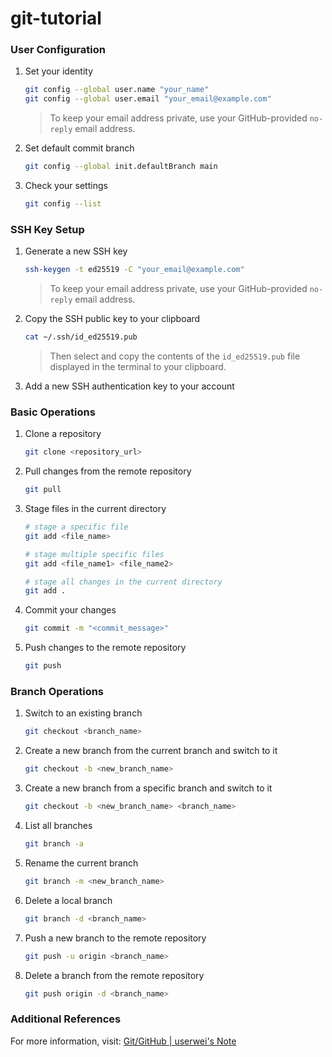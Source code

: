 # git-tutorial

### User Configuration

1. Set your identity
   ```sh
   git config --global user.name "your_name"
   git config --global user.email "your_email@example.com"
   ```
   > To keep your email address private, use your GitHub-provided `no-reply` email address.
2. Set default commit branch
   ```sh
   git config --global init.defaultBranch main
   ```
3. Check your settings
   ```sh
   git config --list
   ```

### SSH Key Setup

1. Generate a new SSH key
   ```sh
   ssh-keygen -t ed25519 -C "your_email@example.com"
   ```
   > To keep your email address private, use your GitHub-provided `no-reply` email address.
2. Copy the SSH public key to your clipboard

   ```sh
   cat ~/.ssh/id_ed25519.pub
   ```

   > Then select and copy the contents of the `id_ed25519.pub` file displayed in the terminal to your clipboard.

3. Add a new SSH authentication key to your account

### Basic Operations

1. Clone a repository
   ```sh
   git clone <repository_url>
   ```
2. Pull changes from the remote repository
   ```sh
   git pull
   ```
3. Stage files in the current directory

   ```sh
   # stage a specific file
   git add <file_name>

   # stage multiple specific files
   git add <file_name1> <file_name2>

   # stage all changes in the current directory
   git add .
   ```

4. Commit your changes
   ```sh
   git commit -m "<commit_message>"
   ```
5. Push changes to the remote repository
   ```sh
   git push
   ```

### Branch Operations

1. Switch to an existing branch
   ```sh
   git checkout <branch_name>
   ```
2. Create a new branch from the current branch and switch to it
   ```sh
   git checkout -b <new_branch_name>
   ```
3. Create a new branch from a specific branch and switch to it
   ```sh
   git checkout -b <new_branch_name> <branch_name>
   ```
4. List all branches
   ```sh
   git branch -a
   ```
5. Rename the current branch
   ```sh
   git branch -m <new_branch_name>
   ```
6. Delete a local branch
   ```sh
   git branch -d <branch_name>
   ```
7. Push a new branch to the remote repository
   ```sh
   git push -u origin <branch_name>
   ```
8. Delete a branch from the remote repository
   ```sh
   git push origin -d <branch_name>
   ```

### Additional References

For more information, visit: [Git/GitHub | userwei's Note](https://note.userwei.com/docs/setup/tool/git/)
